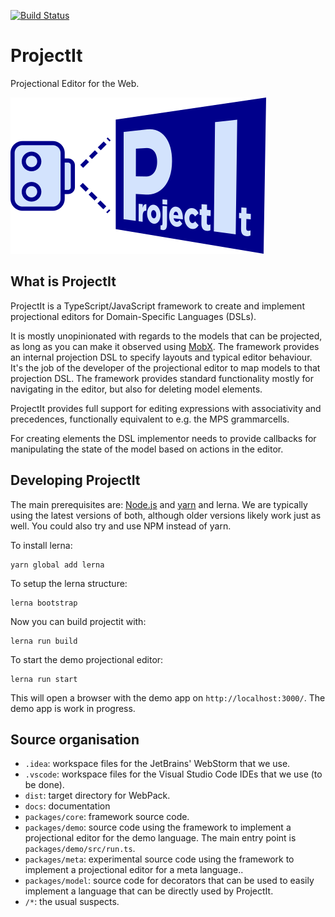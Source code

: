 [![Build Status](https://travis-ci.org/projectit-org/ProjectIt.svg?branch=development)](https://travis-ci.org/projectit-org/ProjectIt)

# ProjectIt
Projectional Editor for the Web.

![logo](/public/images/projectit.png)

## What is ProjectIt

ProjectIt is a TypeScript/JavaScript framework to create and implement projectional editors for Domain-Specific Languages (DSLs).

It is mostly unopinionated with regards to the models that can be projected, as long as you can make it observed using [MobX](https://mobx.js.org/).
The framework provides an internal projection DSL to specify layouts and typical editor behaviour.
It's the job of the developer of the projectional editor to map models to that projection DSL.
The framework provides standard functionality mostly for navigating in the editor, but also for deleting model elements.

ProjectIt provides full support for editing expressions with associativity and precedences, functionally equivalent to e.g. the MPS grammarcells.

For creating elements  the DSL implementor needs to 
provide callbacks for manipulating the state of the model based on actions in the editor.

## Developing ProjectIt

The main prerequisites are: [Node.js](https://nodejs.org/) and [yarn](https://yarnpkg.com/) and lerna.
We are typically using the latest versions of both, although older versions likely work just as well.
You could also try and use NPM instead of yarn.

To install lerna:

    yarn global add lerna

To setup the lerna structure:

    lerna bootstrap
    
Now you can build projectit with:

    lerna run build

To start the demo projectional editor:

    lerna run start
    
This will open a browser with the demo app on `http://localhost:3000/`.
The demo app is work in progress.

## Source organisation

* `.idea`: workspace files for the JetBrains' WebStorm that we use.
* `.vscode`: workspace files for the Visual Studio Code IDEs that we use (to be done).
* `dist`: target directory for WebPack.
* `docs`: documentation
* `packages/core`: framework source code.
* `packages/demo`: source code using the framework to implement a projectional editor for the demo language.
    The main entry point is `packages/demo/src/run.ts`.
* `packages/meta`: experimental source code using the framework to implement a projectional editor for a meta language..
* `packages/model`: source code for decorators that can be used to easily implement a language that can be directly used by ProjectIt.
* `/*`: the usual suspects.

